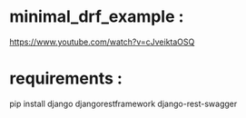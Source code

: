# minimal_drf_example : 
https://www.youtube.com/watch?v=cJveiktaOSQ

# requirements : 
pip install django djangorestframework django-rest-swagger
